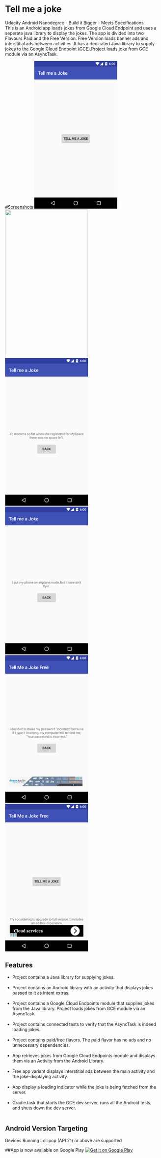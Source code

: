 # Tell me a joke
Udacity Android Nanodegree - Build it Bigger - Meets Specifications <br>
This is an Android app loads jokes from Google Cloud Endpoint and uses a seperate java library to display the jokes. The app is divided into two Flavours Paid and the Free Version. Free Version loads banner ads and interstitial ads between activities. It has a dedicated Java library to supply jokes to the Google Cloud Endpoint (GCE).Project loads joke from GCE module via an AsyncTask.

#Screenshots
<img src="https://raw.githubusercontent.com/aashishvanand/Jokes/master/Screenshots/Screenshot_20160905-123906.png" height=480 width =270/>
<img src="https://raw.githubusercontent.com/aashishvanand/Jokes/master/Screenshots/Screenshot_20160905-123909.pnga" height=480 width =270/>
<img src="https://raw.githubusercontent.com/aashishvanand/Jokes/master/Screenshots/Screenshot_20160905-123914.png" height=480 width =270/>
<img src="https://raw.githubusercontent.com/aashishvanand/Jokes/master/Screenshots/Screenshot_20160905-123921.png" height=480 width =270/>
<img src="https://raw.githubusercontent.com/aashishvanand/Jokes/master/Screenshots/Screenshot_20160905-140147.png" height=480 width =270/>
<img src="https://raw.githubusercontent.com/aashishvanand/Jokes/master/Screenshots/Screenshot_20160905-140200.png" height=480 width =270/>

## Features
<ul style="list-style-type:disc">
<li>Project contains a Java library for supplying jokes.</li><br>
<li>Project contains an Android library with an activity that displays jokes passed to it as intent extras.</li><br>
<li>Project contains a Google Cloud Endpoints module that supplies jokes from the Java library. Project loads jokes from GCE module via an AsyncTask.</li><br>
<li>Project contains connected tests to verify that the AsyncTask is indeed loading jokes.</li><br>
<li>Project contains paid/free flavors. The paid flavor has no ads and no unnecessary dependencies.</li><br>
<li>App retrieves jokes from Google Cloud Endpoints module and displays them via an Activity from the Android Library.</li><br>
<li>Free app variant displays interstitial ads between the main activity and the joke-displaying activity.</li><br>
<li>App display a loading indicator while the joke is being fetched from the server.</li><br>
<li>Gradle task that starts the GCE dev server, runs all the Android tests, and shuts down the dev server.</li><br>
</ul>

## Android Version Targeting
Devices Running Lollipop (API 21) or above are supported

##App is now available on Google Play
<a href='https://play.google.com/store/apps/details?id=com.aashish.flick&utm_source=global_co&utm_medium=prtnr&utm_content=Mar2515&utm_campaign=PartBadge&pcampaignid=MKT-Other-global-all-co-prtnr-py-PartBadge-Mar2515-1'><img alt='Get it on Google Play' src='https://play.google.com/intl/en_us/badges/images/generic/en_badge_web_generic.png'/></a>
